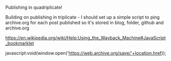---
---

Publishing in quadriplicate!

Building on publishing in triplicate - I should set up a simple script to ping archive.org for each post published so it's stored in blog, folder, github and archive.org

https://en.wikipedia.org/wiki/Help:Using_the_Wayback_Machine#JavaScript_bookmarklet

javascript:void(window.open('https://web.archive.org/save/'+location.href));